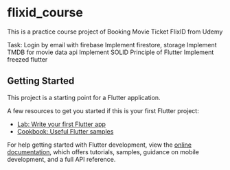 # flixid_course

This is a practice course project of Booking Movie Ticket FlixID from Udemy

Task:
  Login by email with firebase
  Implement firestore, storage
  Implement TMDB for movie data api
  Implement SOLID Principle of Flutter
  Implement freezed flutter

## Getting Started

This project is a starting point for a Flutter application.

A few resources to get you started if this is your first Flutter project:

- [Lab: Write your first Flutter app](https://docs.flutter.dev/get-started/codelab)
- [Cookbook: Useful Flutter samples](https://docs.flutter.dev/cookbook)

For help getting started with Flutter development, view the
[online documentation](https://docs.flutter.dev/), which offers tutorials,
samples, guidance on mobile development, and a full API reference.

